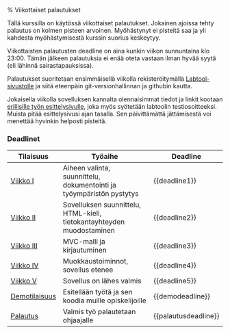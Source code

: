 % Viikottaiset palautukset
<!-- order: 1 -->

Tällä kurssilla on käytössä viikottaiset palautukset.
Jokainen ajoissa tehty palautus on kolmen pisteen arvoinen.
Myöhästynyt ei pisteitä saa ja yli kahdesta myöhästymisestä kurssin suorius keskeytyy.

Viikottaisten palautusten deadline on aina kunkin viikon sunnuntaina klo 23:00. 
Tämän jälkeen palautuksia ei enää oteta vastaan ilman hyvää syytä (eli lähinnä sairastapauksissa).

Palautukset suoritetaan ensimmäisellä viikolla rekisteröitymällä 
[Labtool-sivustolle](http://tsoha-labtool.herokuapp.com)
ja siitä eteenpäin git-versionhallinnan ja githubin kautta.

Jokaisella viikolla sovelluksen kannalta olennaisimmat tiedot ja linkit kootaan 
[erillisille työn esittelysivulle](esittelysivu.html), joka myös syötetään labtoolin testiosoitteeksi.
Muista pitää esittelysivusi ajan tasalla. 
Sen päivittämättä jättämisestä voi menettää hyvinkin helposti pisteitä.

### Deadlinet

| Tilaisuus              | Työaihe                                                                | Deadline |
|------------------------|------------------------------------------------------------------------|-----------------------|
| [Viikko I][viikko1]    | Aiheen valinta, suunnittelu, dokumentointi ja työympäristön pystytys   | {{deadline1}}         |
| [Viikko II][viikko2]   | Sovelluksen suunnittelu, HTML-kieli, tietokantayhteyden muodostaminen  | {{deadline2}}         |
| [Viikko III][viikko3]  | MVC-malli ja kirjautuminen                                             | {{deadline3}}         |
| [Viikko IV][viikko4]   | Muokkaustoiminnot, sovellus etenee                                     | {{deadline4}}         |
| [Viikko V][viikko5]    | Sovellus on lähes valmis                                               | {{deadline5}}         |
| [Demotilaisuus][demo]  | Esitellään työtä ja sen koodia muille opiskelijoille                   | {{demodeadline}}      |
| [Palautus][palautus]   | Valmis työ palautetaan ohjaajalle                                      | {{palautusdeadline}}  |

[viikko1]: {{rootdir}}aikataulu/viikkopalautukset/viikko1.html
[viikko2]: {{rootdir}}aikataulu/viikkopalautukset/viikko2.html
[viikko3]: {{rootdir}}aikataulu/viikkopalautukset/viikko3.html
[viikko4]: {{rootdir}}aikataulu/viikkopalautukset/viikko4.html
[viikko5]: {{rootdir}}aikataulu/viikkopalautukset/viikko5.html
[demo]: {{rootdir}}aikataulu/demo.html
[palautus]: {{rootdir}}aikataulu/palautus.html
